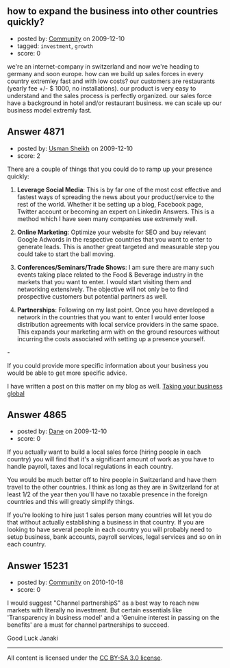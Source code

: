 ## how to expand the business into other countries quickly?

- posted by: [Community](https://stackexchange.com/users/-1/-1-community) on 2009-12-10
- tagged: `investment`, `growth`
- score: 0

we're an internet-company in switzerland and now we're heading to germany and soon europe. how can we build up sales forces in every country extremley fast and with low costs? our customers are restaurants (yearly fee +/- $ 1000, no installations). our product is very easy to understand and the sales process is perfectly organized. our sales force have a background in hotel and/or restaurant business. we can scale up our business model extremly fast.


## Answer 4871

- posted by: [Usman Sheikh](https://stackexchange.com/users/-1/392-usman-sheikh) on 2009-12-10
- score: 2

<p>There are a couple of things that you could do to ramp up your presence quickly:</p>

<ol>
<li><p><strong>Leverage Social Media</strong>: This is by far one of the most cost effective and fastest ways of spreading the news about your product/service to the rest of the world. Whether it be setting up a blog, Facebook page, Twitter account or becoming an expert on Linkedin Answers. This is a method which I have seen many companies use extremely well. </p></li>
<li><p><strong>Online Marketing</strong>: Optimize your website for SEO and buy relevant Google Adwords in the respective countries that you want to enter to generate leads. This is another great targeted and measurable step you could take to start the ball moving.</p></li>
<li><p><strong>Conferences/Seminars/Trade Shows</strong>: I am sure there are many such events taking place related to the Food &amp; Beverage industry in the markets that you want to enter. I would start visiting them and networking extensively. The objective will not only be to find prospective customers but potential partners as well.</p></li>
<li><p><strong>Partnerships</strong>: Following on my last point. Once you have developed a network in the countries that you want to enter I would enter loose distribution agreements with local service providers in the same space. This expands your marketing arm with on the ground resources without incurring the costs associated with setting up a presence yourself.</p></li>
</ol>

<p>-</p>

<p>If you could provide more specific information about your business you would be able to get more specific advice. </p>

<p>I have written a post on this matter on my blog as well. <a href="http://www.usmansheikh.com/partnership/taking-your-business-global" rel="nofollow">Taking your business global</a></p>



## Answer 4865

- posted by: [Dane](https://stackexchange.com/users/-1/1441-dane) on 2009-12-10
- score: 0

If you actually want to build a local sales force (hiring people in each country) you will find that it's a significant amount of work as you have to handle payroll, taxes and local regulations in each country.

You would be much better off to hire people in Switzerland and have them travel to the other countries.  I think as long as they are in Switzerland for at least 1/2 of the year then you'll have no taxable presence in the foreign countries and this will greatly simplify things.

If you're looking to hire just 1 sales person many countries will let you do that without actually establishing a business in that country.  If you are looking to have several people in each country you will probably need to setup business, bank accounts, payroll services, legal services and so on in each country.


## Answer 15231

- posted by: [Community](https://stackexchange.com/users/-1/-1-community) on 2010-10-18
- score: 0

I would suggest "Channel partnershipS" as a best way to reach new markets with literally no investment. But certain essentials like 'Transparency in business model' and a 'Genuine interest in passing on the benefits' are a must for channel partnerships to succeed.

Good Luck
Janaki



---

All content is licensed under the [CC BY-SA 3.0 license](https://creativecommons.org/licenses/by-sa/3.0/).
